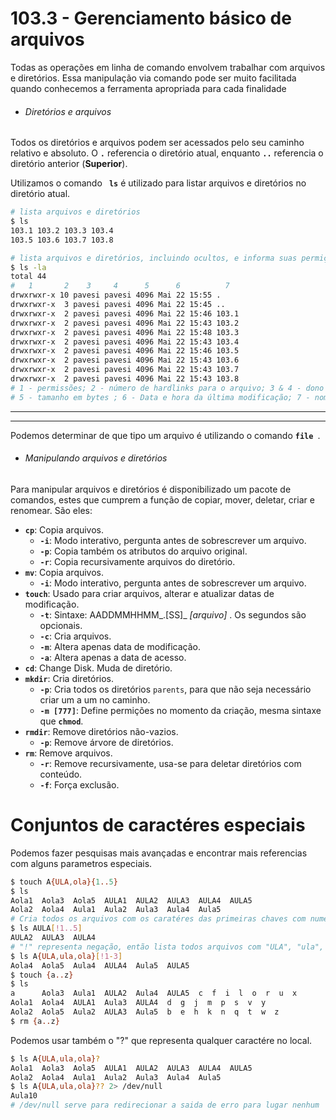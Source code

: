 

# 103.3 - Gerenciamento básico de arquivos 



Todas as operações em linha de comando envolvem trabalhar com arquivos e diretórios. Essa manipulação via comando pode ser muito facilitada quando conhecemos a ferramenta apropriada para cada finalidade



- ###### Diretórios e arquivos

Todos os diretórios e arquivos podem ser acessados pelo seu caminho relativo e absoluto. O **`.`** referencia o diretório atual, enquanto **`..`** referencia o diretório anterior (**Superior**).

Utilizamos o comando **` ls`** é utilizado para listar arquivos e diretórios no diretório atual.

```bash
# lista arquivos e diretórios
$ ls
103.1 103.2 103.3 103.4 
103.5 103.6 103.7 103.8

# lista arquivos e diretórios, incluindo ocultos, e informa suas permições
$ ls -la 
total 44
# 	1		2	 3	   4	  5	     6			7
drwxrwxr-x 10 pavesi pavesi 4096 Mai 22 15:55 .
drwxrwxr-x  3 pavesi pavesi 4096 Mai 22 15:45 ..
drwxrwxr-x  2 pavesi pavesi 4096 Mai 22 15:46 103.1
drwxrwxr-x  2 pavesi pavesi 4096 Mai 22 15:43 103.2
drwxrwxr-x  2 pavesi pavesi 4096 Mai 22 15:48 103.3
drwxrwxr-x  2 pavesi pavesi 4096 Mai 22 15:43 103.4
drwxrwxr-x  2 pavesi pavesi 4096 Mai 22 15:46 103.5
drwxrwxr-x  2 pavesi pavesi 4096 Mai 22 15:43 103.6
drwxrwxr-x  2 pavesi pavesi 4096 Mai 22 15:43 103.7
drwxrwxr-x  2 pavesi pavesi 4096 Mai 22 15:43 103.8
# 1 - permissões; 2 - número de hardlinks para o arquivo; 3 & 4 - dono e grupo do arquivo
# 5 - tamanho em bytes ; 6 - Data e hora da última modificação; 7 - nome do arquivo (Caso seja um link simbólico, será mostrado uma seta " > " )
```



****



****



Podemos determinar de que tipo um arquivo é utilizando o comando **`file `**.

- ###### Manipulando arquivos e diretórios

Para manipular arquivos e diretórios é disponibilizado um pacote de comandos, estes que cumprem a função de copiar, mover, deletar, criar e renomear.  São eles:

- **`cp`**: Copia arquivos.
  - **`-i`**: Modo interativo, pergunta antes de sobrescrever um arquivo.
  - **`-p`**: Copia também os atributos do arquivo original.
  - **`-r`**: Copia recursivamente arquivos do diretório. 
- **`mv`**: Copia arquivos.
  - **`-i`**: Modo interativo, pergunta antes de sobrescrever um arquivo.
- **`touch`**: Usado para criar arquivos, alterar e atualizar datas de modificação.
  - **`-t`**: Sintaxe: AADDMMHHMM_.[SS]_  _[arquivo]_ . Os segundos são opcionais.
  - **`-c`**: Cria arquivos.
  - **`-m`**: Altera apenas data de modificação.
  - **`-a`**: Altera apenas a data de acesso.
- **`cd`**: Change Disk. Muda de diretório.
- **`mkdir`**: Cria diretórios.
  - **`-p`**: Cria todos os diretórios `parents`, para que não seja necessário criar um a um no caminho.
  - **`-m [777]`**: Define permições no momento da criação, mesma sintaxe que **`chmod`**.
- **`rmdir`**: Remove diretórios não-vazios.
  - **`-p`**: Remove árvore de diretórios.
- **`rm`**: Remove arquivos.
  - **`-r`**: Remove recursivamente, usa-se para deletar diretórios com conteúdo.
  - **`-f`**: Força exclusão. 





#  Conjuntos de caractéres especiais

Podemos fazer pesquisas mais avançadas  e encontrar mais referencias com alguns parametros especiais.

```bash
$ touch A{ULA,ola}{1..5}
$ ls
Aola1  Aola3  Aola5  AULA1  AULA2  AULA3  AULA4  AULA5
Aola2  Aola4  Aula1  Aula2  Aula3  Aula4  Aula5
# Cria todos os arquivos com os caratéres das primeiras chaves com numeral da segunda 
$ ls AULA[!1..5]
AULA2  AULA3  AULA4
# "!" representa negação, então lista todos arquivos com "ULA", "ula", "ola" que não contenham números de 1 a 3
$ ls A{ULA,ula,ola}[!1-3]
Aola4  Aola5  Aula4  AULA4  Aula5  AULA5
$ touch {a..z}
$ ls
a      Aola3  Aula1  AULA2  Aula4  AULA5  c  f  i  l  o  r  u  x
Aola1  Aola4  AULA1  Aula3  AULA4  d  g  j  m  p  s  v  y
Aola2  Aola5  Aula2  AULA3  Aula5  b  e  h  k  n  q  t  w  z
$ rm {a..z}
```

Podemos usar também o "?" que representa qualquer caractére no local.

```bash
$ ls A{ULA,ula,ola}?
Aola1  Aola3  Aola5  AULA1  AULA2  AULA3  AULA4  AULA5
Aola2  Aola4  Aula1  Aula2  Aula3  Aula4  Aula5
$ ls A{ULA,ula,ola}?? 2> /dev/null 
Aula10
# /dev/null serve para redirecionar a saida de erro para lugar nenhum
```

